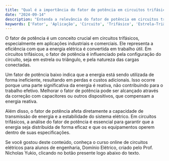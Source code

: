 ```yaml
---
title: "Qual é a importância do fator de potência em circuitos trifásicos?"
date: "2024-09-14"
description: "Entenda a relevância do fator de potência em circuitos trifásicos e suas aplicações práticas."
keywords: ['Fator', 'Aplicação', 'Circuito', 'Trifásico', 'Estrela-Triângulo', 'Equivalente']
---
```


O fator de potência é um conceito crucial em circuitos trifásicos, especialmente em aplicações industriais e comerciais. Ele representa a eficiência com que a energia elétrica é convertida em trabalho útil. Em circuitos trifásicos, o fator de potência é influenciado pela configuração do circuito, seja em estrela ou triângulo, e pela natureza das cargas conectadas.

Um fator de potência baixo indica que a energia está sendo utilizada de forma ineficiente, resultando em perdas e custos adicionais. Isso ocorre porque uma parte significativa da energia é reativa, não contribuindo para o trabalho efetivo. Melhorar o fator de potência pode ser alcançado através da correção com capacitores ou outros dispositivos, que compensam a energia reativa.

Além disso, o fator de potência afeta diretamente a capacidade de transmissão de energia e a estabilidade do sistema elétrico. Em circuitos trifásicos, a análise do fator de potência é essencial para garantir que a energia seja distribuída de forma eficaz e que os equipamentos operem dentro de suas especificações.

Se você gostou deste conteúdo, conheça o curso online de circuitos elétricos para alunos de engenharia, Domínio Elétrico, criado pelo Prof. Nicholas Yukio, clicando no botão presente logo abaixo do texto.